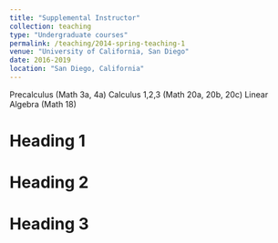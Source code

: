 ```yaml
---
title: "Supplemental Instructor"
collection: teaching
type: "Undergraduate courses"
permalink: /teaching/2014-spring-teaching-1
venue: "University of California, San Diego"
date: 2016-2019
location: "San Diego, California"
---
```


Precalculus (Math 3a, 4a)
Calculus 1,2,3 (Math 20a, 20b, 20c)
Linear Algebra (Math 18)

Heading 1
======

Heading 2
======

Heading 3
======